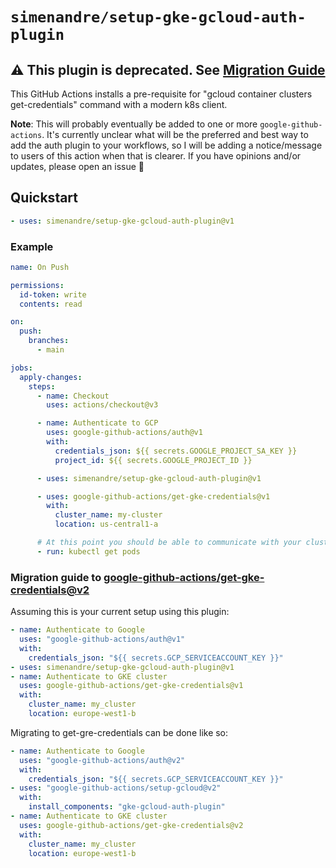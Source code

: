 # `simenandre/setup-gke-gcloud-auth-plugin`

## ⚠️ This plugin is deprecated. See [Migration Guide](#migration-guide-to-google-github-actionsget-gke-credentialsv2)

This GitHub Actions installs a pre-requisite for "gcloud container clusters get-credentials"
command with a modern k8s client.

**Note**: This will probably eventually be added to one or more `google-github-actions`. It's
currently unclear what will be the preferred and best way to add the auth plugin to your workflows,
so I will be adding a notice/message to users of this action when that is clearer. If you have
opinions and/or updates, please open an issue 🙌

## Quickstart

```yaml
- uses: simenandre/setup-gke-gcloud-auth-plugin@v1
```

### Example

```yaml
name: On Push

permissions:
  id-token: write
  contents: read

on:
  push:
    branches:
      - main

jobs:
  apply-changes:
    steps:
      - name: Checkout
        uses: actions/checkout@v3

      - name: Authenticate to GCP
        uses: google-github-actions/auth@v1
        with:
          credentials_json: ${{ secrets.GOOGLE_PROJECT_SA_KEY }}
          project_id: ${{ secrets.GOOGLE_PROJECT_ID }}

      - uses: simenandre/setup-gke-gcloud-auth-plugin@v1

      - uses: google-github-actions/get-gke-credentials@v1
        with:
          cluster_name: my-cluster
          location: us-central1-a

      # At this point you should be able to communicate with your cluster
      - run: kubectl get pods
```

### Migration guide to [google-github-actions/get-gke-credentials@v2](https://github.com/google-github-actions/get-gke-credentials)

Assuming this is your current setup using this plugin:

```yaml
- name: Authenticate to Google
  uses: "google-github-actions/auth@v1"
  with:
    credentials_json: "${{ secrets.GCP_SERVICEACCOUNT_KEY }}"
- uses: simenandre/setup-gke-gcloud-auth-plugin@v1
- name: Authenticate to GKE cluster
  uses: google-github-actions/get-gke-credentials@v1
  with:
    cluster_name: my_cluster
    location: europe-west1-b
```

Migrating to get-gre-credentials can be done like so:

```yaml
- name: Authenticate to Google
  uses: "google-github-actions/auth@v2"
  with:
    credentials_json: "${{ secrets.GCP_SERVICEACCOUNT_KEY }}"
- uses: "google-github-actions/setup-gcloud@v2"
  with:
    install_components: "gke-gcloud-auth-plugin"
- name: Authenticate to GKE cluster
  uses: google-github-actions/get-gke-credentials@v2
  with:
    cluster_name: my_cluster
    location: europe-west1-b
```
